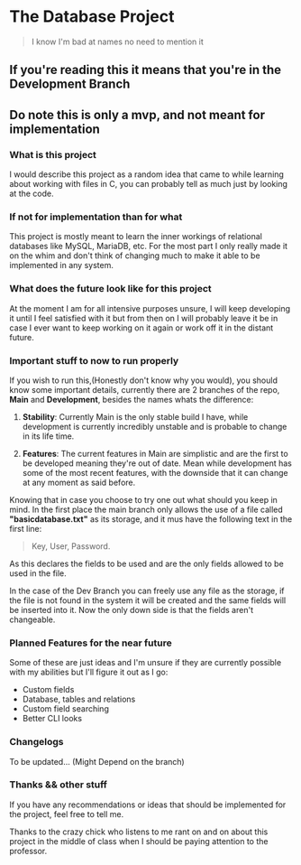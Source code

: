 # The Database Project

> I know I'm bad at names no need to mention it

## **If you're reading this it means that you're in the Development Branch**

## **Do note this is only a mvp, and not meant for implementation**

### What is this project

I would describe this project as a random idea that came to while learning about working with files in C, you can probably tell as much just by looking at the code.

### If not for implementation than for what

This project is mostly meant to learn the inner workings of relational databases like MySQL, MariaDB, etc. For the most part I only really made it on the whim and don't think of changing much to make it able to be implemented in any system.

### What does the future look like for this project

At the moment I am for all intensive purposes unsure, I will keep developing it until I feel satisfied with it but from then on I will probably leave it be in case I ever want to keep working on it again or work off it in the distant future.

### Important stuff to now to run properly

If you wish to run this,(Honestly don't know why you would), you should know some important details, currently there are 2 branches of the repo, **Main** and **Development**, besides the names whats the difference:

1. **Stability**:
Currently Main is the only stable build I have, while development is currently incredibly unstable and is probable to change in its life time.

2. **Features**:
The current features in Main are simplistic and are the first to be developed meaning they're out of date. Mean while development has some of the most recent features, with the downside that it can change at any moment as said before.

Knowing that in case you choose to try one out what should you keep in mind. In the first place the main branch only allows the use of a file called **"basicdatabase.txt"** as its storage, and it mus have the following text in the first line:

> Key, User, Password.

As this declares the fields to be used and are the only fields allowed to be used in the file.

In the case of the Dev Branch you can freely use any file as the storage, if the file is not found in the system it will be created and the same fields will be inserted into it. Now the only down side is that the fields aren't changeable.

### Planned Features for the near future

Some of these are just ideas and I'm unsure if they are currently possible with my abilities but I'll figure it out as I go:

- Custom fields
- Database, tables and relations
- Custom field searching
- Better CLI looks

### Changelogs

To be updated... (Might Depend on the branch)

### Thanks && other stuff

If you have any recommendations or ideas that should be implemented for the project, feel free to tell me.

Thanks to the crazy chick who listens to me rant on and on about this project in the middle of class when I should be paying attention to the professor.
